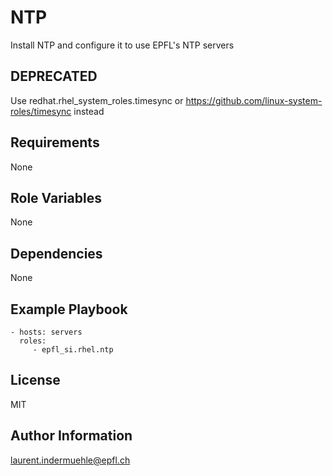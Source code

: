 NTP
=========

Install NTP and configure it to use EPFL's NTP servers

DEPRECATED
----------

Use redhat.rhel_system_roles.timesync or https://github.com/linux-system-roles/timesync instead


Requirements
------------

None


Role Variables
--------------

None


Dependencies
------------

None


Example Playbook
----------------

    - hosts: servers
      roles:
         - epfl_si.rhel.ntp


License
-------

MIT

Author Information
------------------

laurent.indermuehle@epfl.ch
